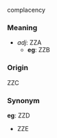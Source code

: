 complacency
### Meaning
+ _adj_: ZZA
	+ __eg__: ZZB

### Origin

ZZC

### Synonym

__eg__: ZZD

+ ZZE


